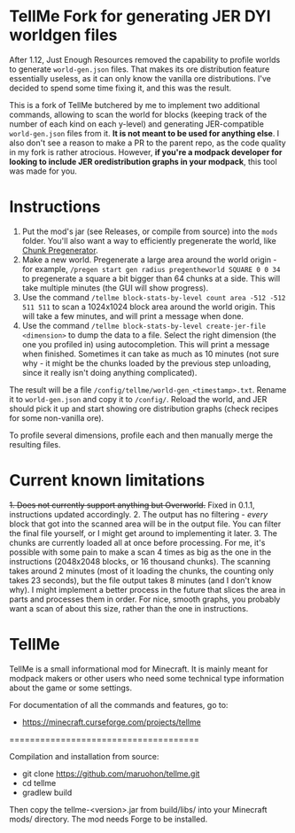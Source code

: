 # TellMe Fork for generating JER DYI worldgen files
After 1.12, Just Enough Resources removed the capability to profile worlds to generate `world-gen.json` files. That makes its ore distribution feature essentially useless, as it can only know the vanilla ore distributions. I've decided to spend some time fixing it, and this was the result.

This is a fork of TellMe butchered by me to implement two additional commands, allowing to scan the world for blocks (keeping track of the number of each kind on each y-level) and generating JER-compatible `world-gen.json` files from it. **It is not meant to be used for anything else**. I also don't see a reason to make a PR to the parent repo, as the code quality in my fork is rather atrocious. However, **if you're a modpack developer for looking to include JER oredistribution graphs in your modpack**, this tool was made for you.

# Instructions
1. Put the mod's jar (see Releases, or compile from source) into the `mods` folder. You'll also want a way to efficiently pregenerate the world, like [Chunk Pregenerator](https://www.curseforge.com/minecraft/mc-mods/chunkpregenerator).
2. Make a new world. Pregenerate a large area around the world origin - for example, `/pregen start gen radius pregentheworld SQUARE 0 0 34` to pregenerate a square a bit bigger than 64 chunks at a side. This will take multiple minutes (the GUI will show progress).
3. Use the command `/tellme block-stats-by-level count area -512 -512 511 511` to scan a 1024x1024 block area around the world origin. This will take a few minutes, and will print a message when done.
4. Use the command `/tellme block-stats-by-level create-jer-file <dimension>` to dump the data to a file. Select the right dimension (the one you profiled in) using autocompletion. This will print a message when finished. Sometimes it can take as much as 10 minutes (not sure why - it might be the chunks loaded by the previous step unloading, since it really isn't doing anything complicated).

The result will be a file `/config/tellme/world-gen_<timestamp>.txt`. Rename it to `world-gen.json` and copy it to `/config/`. Reload the world, and JER should pick it up and start showing ore distribution graphs (check recipes for some non-vanilla ore).

To profile several dimensions, profile each and then manually merge the resulting files.

# Current known limitations
~~1. Does not currently support anything but Overworld.~~ Fixed in 0.1.1, instructions updated accordingly.
2. The output has no filtering - *every* block that got into the scanned area will be in the output file. You can filter the final file yourself, or I might get around to implementing it later.
3. The chunks are currently loaded all at once before processing. For me, it's possible with some pain to make a scan 4 times as big as the one in the instructions (2048x2048 blocks, or 16 thousand chunks). The scanning takes around 2 minutes (most of it loading the chunks, the counting only takes 23 seconds), but the file output takes 8 minutes (and I don't know why). I might implement a better process in the future that slices the area in parts and processes them in order. For nice, smooth graphs, you probably want a scan of about this size, rather than the one in instructions.



TellMe
=========================

TellMe is a small informational mod for Minecraft.
It is mainly meant for modpack makers or other users who need some technical type information
about the game or some settings.

For documentation of all the commands and features, go to:

* https://minecraft.curseforge.com/projects/tellme


=====================================

Compilation and installation from source:

* git clone https://github.com/maruohon/tellme.git
* cd tellme
* gradlew build

Then copy the tellme-&lt;version&gt;.jar from build/libs/ into your Minecraft mods/ directory.
The mod needs Forge to be installed.
